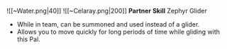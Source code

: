 
![[~Water.png|40]]
![[~Celaray.png|200]]
**Partner Skill**
Zephyr Glider
- While in team, can be summoned and used instead of a glider.
- Allows you to move quickly for long periods of time while gliding with this Pal.
